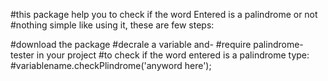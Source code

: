 #this package help you to check if the word Entered is a palindrome or not
#nothing simple like using it, these are few steps:

#download the package
#decrale a variable and-
#require palindrome-tester in your project
#to check if the word entered is a palindrome type:
#variablename.checkPlindrome('anyword here');
